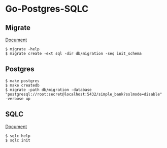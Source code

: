 # Go-Postgres-SQLC

## Migrate

[Document](https://github.com/golang-migrate/migrate/tree/master/cmd/migrate)

```
$ migrate -help
$ migrate create -ext sql -dir db/migration -seq init_schema
```

## Postgres

```
$ make postgres
$ make createdb
$ migrate -path db/migration -database "postgresql://root:secret@localhost:5432/simple_bank?sslmode=disable" -verbose up
```

## SQLC

[Document](https://docs.sqlc.dev/en/latest/overview/install.html)

```
$ sqlc help
$ sqlc init
```

